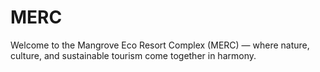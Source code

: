 # MERC
Welcome to the Mangrove Eco Resort Complex (MERC) — where nature, culture, and sustainable tourism come together in harmony.
